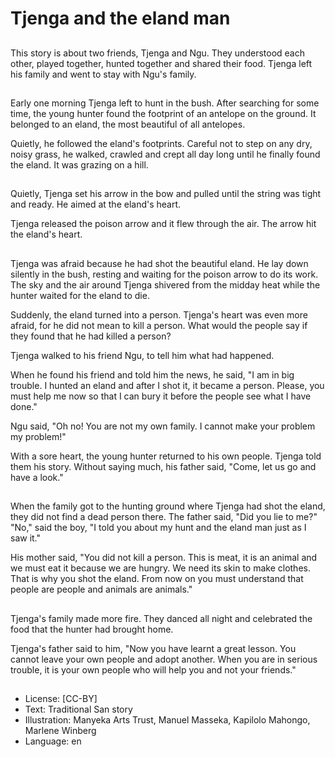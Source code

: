 # Tjenga and the eland man

##
This story is about two friends, Tjenga and Ngu. They understood each other, played together, hunted together and shared their food. Tjenga left his family and went to stay with Ngu's family.

##
Early one morning Tjenga left to hunt in the bush. After searching for some time, the young hunter found the footprint of an antelope on the ground. It belonged to an eland, the most beautiful of all antelopes.

Quietly, he followed the eland's footprints. Careful not to step on any dry, noisy grass, he walked, crawled and crept all day long until he finally found the eland. It was grazing on a hill.

##
Quietly, Tjenga set his arrow in the bow and pulled until the string was tight and ready. He aimed at the eland's heart.

Tjenga released the poison arrow and it flew through the air. The arrow hit the eland's heart.

##
Tjenga was afraid because he had shot the beautiful eland. He lay down silently in the bush, resting and waiting for the poison arrow to do its work. The sky and the air around Tjenga shivered from the midday heat while the hunter waited for the eland to die.

Suddenly, the eland turned into a person. Tjenga's heart was even more afraid, for he did not mean to kill a person. What would the people say if they found that he had killed a person?

Tjenga walked to his friend Ngu, to tell him what had happened.

When he found his friend and told him the news, he said, "I am in big trouble. I hunted an eland and after I shot it, it became a person. Please, you must help me now so that I can bury it before the people see what I have done."

Ngu said, "Oh no! You are not my own family. I cannot make your problem my problem!"

With a sore heart, the young hunter returned to his own people. Tjenga told them his story. Without saying much, his father said, "Come, let us go and have a look."

##
When the family got to the hunting ground where Tjenga had shot the eland, they did not find a dead person there. The father said, "Did you lie to me?" "No," said the boy, "I told you about my hunt and the eland man just as I saw it."

His mother said, "You did not kill a person. This is meat, it is an animal and we must eat it because we are hungry. We need its skin to make clothes. That is why you shot the eland. From now on you must understand that people are people and animals are animals."

##
Tjenga's family made more fire. They danced all night and celebrated the food that the hunter had brought home.

Tjenga's father said to him, "Now you have learnt a great lesson. You cannot leave your own people and adopt another. When you are in serious trouble, it is your own people who will help you and not your friends."

##
* License: [CC-BY]
* Text: Traditional San story
* Illustration: Manyeka Arts Trust, Manuel Masseka, Kapilolo Mahongo, Marlene Winberg
* Language: en
